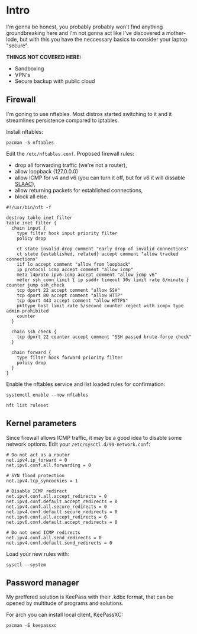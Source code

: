 # Intro

I'm gonna be honest, you probably probably won't find anything groundbreaking here and I'm not gonna act like I've discovered a mother-lode,
but with this you have the neccessary basics to consider your laptop "secure".

**THINGS NOT COVERED HERE:**

- Sandboxing
- VPN's
- Secure backup with public cloud

## Firewall

I'm goning to use nftables. Most distros started switching to it and it streamlines persistence compared to iptables.

Install nftables:

```
pacman -S nftables
```

Edit the `/etc/nftables.conf`. Proposed firewall rules:

- drop all forwarding traffic (we're not a router),
- allow loopback (127.0.0.0)
- allow ICMP for v4 and v6 (you can turn it off, but for v6 it will dissable [SLAAC](<https://wiki.archlinux.org/title/IPv6#Stateless_autoconfiguration_(SLAAC)>)),
- allow returning packets for established connections,
- block all else.

```
#!/usr/bin/nft -f

destroy table inet filter
table inet filter {
  chain input {
    type filter hook input priority filter
    policy drop

    ct state invalid drop comment "early drop of invalid connections"
    ct state {established, related} accept comment "allow tracked connections"
    iif lo accept comment "allow from loopback"
    ip protocol icmp accept comment "allow icmp"
    meta l4proto ipv6-icmp accept comment "allow icmp v6"
    meter ssh_conn_limit { ip saddr timeout 30s limit rate 6/minute } counter jump ssh_check
    tcp dport 22 accept comment "allow SSH"
    tcp dport 80 accept comment "allow HTTP"
    tcp dport 443 accept comment "allow HTTPS"
    pkttype host limit rate 5/second counter reject with icmpx type admin-prohibited
    counter
  }

  chain ssh_check {
    tcp dport 22 counter accept comment "SSH passed brute-force check"
  }

  chain forward {
    type filter hook forward priority filter
    policy drop
  }
}
```

Enable the nftables service and list loaded rules for confirmation:

```
systemctl enable --now nftables

nft list ruleset
```

## Kernel parameters

Since firewall allows ICMP traffic, it may be a good idea to disable some network options. Edit your `/etc/sysctl.d/90-network.conf`:

```
# Do not act as a router
net.ipv4.ip_forward = 0
net.ipv6.conf.all.forwarding = 0

# SYN flood protection
net.ipv4.tcp_syncookies = 1

# Disable ICMP redirect
net.ipv4.conf.all.accept_redirects = 0
net.ipv4.conf.default.accept_redirects = 0
net.ipv4.conf.all.secure_redirects = 0
net.ipv4.conf.default.secure_redirects = 0
net.ipv6.conf.all.accept_redirects = 0
net.ipv6.conf.default.accept_redirects = 0

# Do not send ICMP redirects
net.ipv4.conf.all.send_redirects = 0
net.ipv4.conf.default.send_redirects = 0
```

Load your new rules with:

```
sysctl --system
```

## Password manager

My preffered solution is KeePass with their .kdbx format, that can be opened by multitude of programs and solutions.

For arch you can install local client, KeePassXC:

```
pacman -S keepassxc
```
